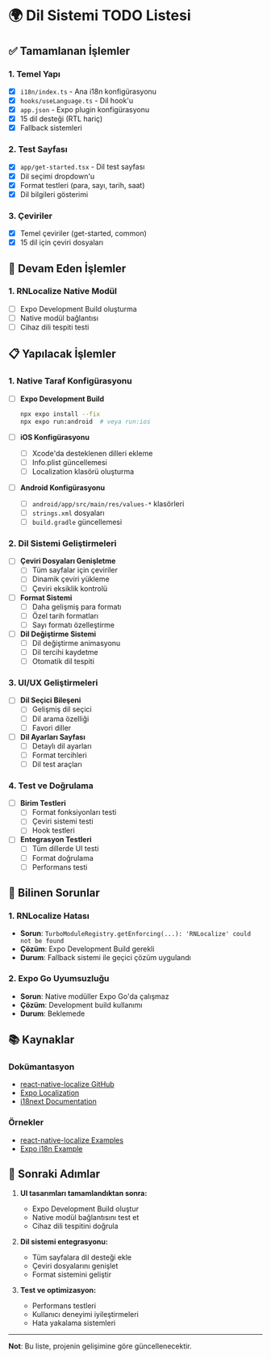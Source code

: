 # 🌍 Dil Sistemi TODO Listesi

## ✅ Tamamlanan İşlemler

### **1. Temel Yapı**
- [x] `i18n/index.ts` - Ana i18n konfigürasyonu
- [x] `hooks/useLanguage.ts` - Dil hook'u
- [x] `app.json` - Expo plugin konfigürasyonu
- [x] 15 dil desteği (RTL hariç)
- [x] Fallback sistemleri

### **2. Test Sayfası**
- [x] `app/get-started.tsx` - Dil test sayfası
- [x] Dil seçimi dropdown'u
- [x] Format testleri (para, sayı, tarih, saat)
- [x] Dil bilgileri gösterimi

### **3. Çeviriler**
- [x] Temel çeviriler (get-started, common)
- [x] 15 dil için çeviri dosyaları

## 🔄 Devam Eden İşlemler

### **1. RNLocalize Native Modül**
- [ ] Expo Development Build oluşturma
- [ ] Native modül bağlantısı
- [ ] Cihaz dili tespiti testi

## 📋 Yapılacak İşlemler

### **1. Native Taraf Konfigürasyonu**
- [ ] **Expo Development Build**
  ```bash
  npx expo install --fix
  npx expo run:android  # veya run:ios
  ```

- [ ] **iOS Konfigürasyonu**
  - [ ] Xcode'da desteklenen dilleri ekleme
  - [ ] Info.plist güncellemesi
  - [ ] Localization klasörü oluşturma

- [ ] **Android Konfigürasyonu**
  - [ ] `android/app/src/main/res/values-*` klasörleri
  - [ ] `strings.xml` dosyaları
  - [ ] `build.gradle` güncellemesi

### **2. Dil Sistemi Geliştirmeleri**
- [ ] **Çeviri Dosyaları Genişletme**
  - [ ] Tüm sayfalar için çeviriler
  - [ ] Dinamik çeviri yükleme
  - [ ] Çeviri eksiklik kontrolü

- [ ] **Format Sistemi**
  - [ ] Daha gelişmiş para formatı
  - [ ] Özel tarih formatları
  - [ ] Sayı formatı özelleştirme

- [ ] **Dil Değiştirme Sistemi**
  - [ ] Dil değiştirme animasyonu
  - [ ] Dil tercihi kaydetme
  - [ ] Otomatik dil tespiti

### **3. UI/UX Geliştirmeleri**
- [ ] **Dil Seçici Bileşeni**
  - [ ] Gelişmiş dil seçici
  - [ ] Dil arama özelliği
  - [ ] Favori diller

- [ ] **Dil Ayarları Sayfası**
  - [ ] Detaylı dil ayarları
  - [ ] Format tercihleri
  - [ ] Dil test araçları

### **4. Test ve Doğrulama**
- [ ] **Birim Testleri**
  - [ ] Format fonksiyonları testi
  - [ ] Çeviri sistemi testi
  - [ ] Hook testleri

- [ ] **Entegrasyon Testleri**
  - [ ] Tüm dillerde UI testi
  - [ ] Format doğrulama
  - [ ] Performans testi

## 🚨 Bilinen Sorunlar

### **1. RNLocalize Hatası**
- **Sorun**: `TurboModuleRegistry.getEnforcing(...): 'RNLocalize' could not be found`
- **Çözüm**: Expo Development Build gerekli
- **Durum**: Fallback sistemi ile geçici çözüm uygulandı

### **2. Expo Go Uyumsuzluğu**
- **Sorun**: Native modüller Expo Go'da çalışmaz
- **Çözüm**: Development build kullanımı
- **Durum**: Beklemede

## 📚 Kaynaklar

### **Dokümantasyon**
- [react-native-localize GitHub](https://github.com/zoontek/react-native-localize)
- [Expo Localization](https://docs.expo.dev/versions/latest/sdk/localization/)
- [i18next Documentation](https://www.i18next.com/)

### **Örnekler**
- [react-native-localize Examples](https://github.com/zoontek/react-native-localize/tree/master/example)
- [Expo i18n Example](https://github.com/expo/examples/tree/master/with-i18n)

## 🎯 Sonraki Adımlar

1. **UI tasarımları tamamlandıktan sonra:**
   - Expo Development Build oluştur
   - Native modül bağlantısını test et
   - Cihaz dili tespitini doğrula

2. **Dil sistemi entegrasyonu:**
   - Tüm sayfalara dil desteği ekle
   - Çeviri dosyalarını genişlet
   - Format sistemini geliştir

3. **Test ve optimizasyon:**
   - Performans testleri
   - Kullanıcı deneyimi iyileştirmeleri
   - Hata yakalama sistemleri

---

**Not**: Bu liste, projenin gelişimine göre güncellenecektir.

